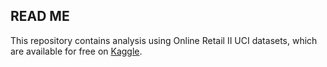 ## READ ME

This repository contains analysis using Online Retail II UCI datasets, which are available for free on [Kaggle](https://www.kaggle.com/mashlyn/online-retail-ii-uci).
